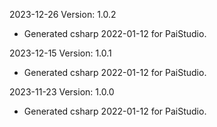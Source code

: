 2023-12-26 Version: 1.0.2
- Generated csharp 2022-01-12 for PaiStudio.

2023-12-15 Version: 1.0.1
- Generated csharp 2022-01-12 for PaiStudio.

2023-11-23 Version: 1.0.0
- Generated csharp 2022-01-12 for PaiStudio.

